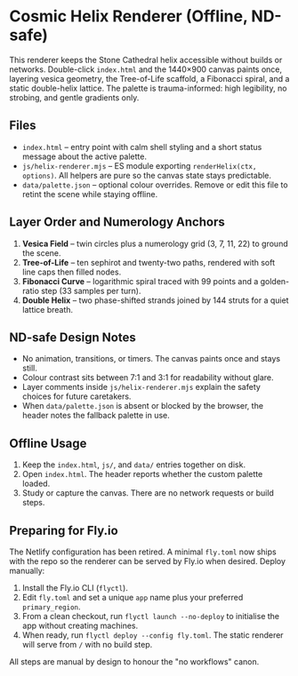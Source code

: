 # Cosmic Helix Renderer (Offline, ND-safe)

This renderer keeps the Stone Cathedral helix accessible without builds or networks. Double-click `index.html` and the 1440×900 canvas paints once, layering vesica geometry, the Tree-of-Life scaffold, a Fibonacci spiral, and a static double-helix lattice. The palette is trauma-informed: high legibility, no strobing, and gentle gradients only.

## Files

- `index.html` – entry point with calm shell styling and a short status message about the active palette.
- `js/helix-renderer.mjs` – ES module exporting `renderHelix(ctx, options)`. All helpers are pure so the canvas state stays predictable.
- `data/palette.json` – optional colour overrides. Remove or edit this file to retint the scene while staying offline.

## Layer Order and Numerology Anchors

1. **Vesica Field** – twin circles plus a numerology grid (3, 7, 11, 22) to ground the scene.
2. **Tree-of-Life** – ten sephirot and twenty-two paths, rendered with soft line caps then filled nodes.
3. **Fibonacci Curve** – logarithmic spiral traced with 99 points and a golden-ratio step (33 samples per turn).
4. **Double Helix** – two phase-shifted strands joined by 144 struts for a quiet lattice breath.

## ND-safe Design Notes

- No animation, transitions, or timers. The canvas paints once and stays still.
- Colour contrast sits between 7:1 and 3:1 for readability without glare.
- Layer comments inside `js/helix-renderer.mjs` explain the safety choices for future caretakers.
- When `data/palette.json` is absent or blocked by the browser, the header notes the fallback palette in use.

## Offline Usage

1. Keep the `index.html`, `js/`, and `data/` entries together on disk.
2. Open `index.html`. The header reports whether the custom palette loaded.
3. Study or capture the canvas. There are no network requests or build steps.

## Preparing for Fly.io

The Netlify configuration has been retired. A minimal `fly.toml` now ships with the repo so the renderer can be served by Fly.io when desired. Deploy manually:

1. Install the Fly.io CLI (`flyctl`).
2. Edit `fly.toml` and set a unique `app` name plus your preferred `primary_region`.
3. From a clean checkout, run `flyctl launch --no-deploy` to initialise the app without creating machines.
4. When ready, run `flyctl deploy --config fly.toml`. The static renderer will serve from `/` with no build step.

All steps are manual by design to honour the "no workflows" canon.
